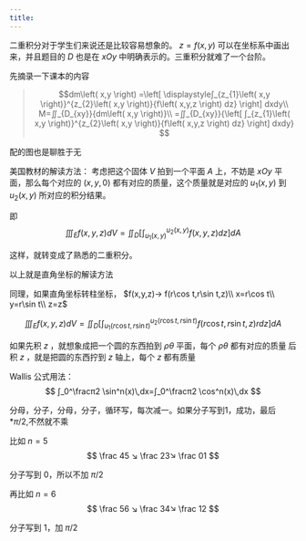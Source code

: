 ```yaml
---
title:
---
```


二重积分对于学生们来说还是比较容易想象的。 $z=f(x,y)$ 可以在坐标系中画出来，并且题目的 $D$ 也是在 $xOy$ 中明确表示的。三重积分就难了一个台阶。

先摘录一下课本的内容

>$$dm\left( x,y \right) =\left[ \displaystyle∫_{z_{1}\left( x,y \right)}^{z_{2}\left( x,y \right)}{f\left( x,y,z \right) dz} \right] dxdy\\
M=∬_{D_{xy}}{dm\left( x,y \right)}\\
=∬_{D_{xy}}{\left[ ∫_{z_{1}\left( x,y \right)}^{z_{2}\left( x,y \right)}{f\left( x,y,z \right) dz} \right] dxdy}
$$

配的图也是聊胜于无

美国教材的解读方法：
考虑把这个固体 $V$ 拍到一个平面 $A$ 上，不妨是 $xOy$ 平面，那么每个对应的 $(x,y,0)$ 都有对应的质量，这个质量就是对应的 $u_{1}(x,y)$ 到 $u_{2}(x,y)$ 所对应的积分结果。

即
$$
∭_{E} f(x, y, z) d V=∬_{D}\left[∫_{u_{1}(x, y)}^{u_{2}(x, y)} f(x, y, z) d z\right] d A
$$

这样，就转变成了熟悉的二重积分。

以上就是直角坐标的解读方法

同理，如果直角坐标转柱坐标，
$f(x,y,z)→ f(r\cos t,r\sin t,z)\\
x=r\cos t\\
y=r\sin t\\
z=z$

$$
∭_{E} f(x, y, z) d V=∬_{D}\left[∫_{u_{1}(r\cos t, r\sin t)}^{u_{2}(r\cos t, r\sin t)} f(r\cos t,r\sin t, z) rd z\right] d A
$$

如果先积 $z$ ，就想象成把一个圆的东西拍到 $ρθ$ 平面，每个 $ρθ$ 都有对应的质量
后积 $z$ ，就是把圆的东西拧到 $z$ 轴上，每个 $z$ 都有质量

Wallis 公式用法：
$$
∫_0^\fracπ2 \sin^n(x)\,dx=∫_0^\fracπ2 \cos^n(x)\,dx
$$

分母，分子，分母，分子，循环写，每次减一。如果分子写到1，成功，最后 $*π/2$,不然就不乘

比如 $n=5$
$$
\frac 45 ↘ \frac 23↘ \frac 01
$$

分子写到 $0$，所以不加 $π/2$

再比如 $n=6$
$$
\frac 56 ↘ \frac 34↘ \frac 12
$$

分子写到 1，加 $π/2$